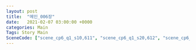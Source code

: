 ```yaml
---
layout: post
title:  "메인_006장"
date:   2021-02-07 03:00:00 +0000
categories: Main
Tags: Story Main
SceneCode: ["scene_cp6_q1_s10,611", "scene_cp6_q1_s20,612", "scene_cp6_q2_s10,621", "scene_cp6_q2_s20,622", "scene_cp6_q3_s10,631", "scene_cp6_q3_s20,632", "scene_cp6_q4_s10,641", "scene_cp6_q4_s20,642", "scene_cp6_q4_s30,643"]
---
```

